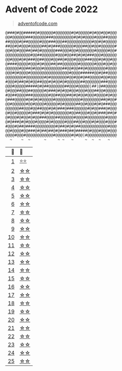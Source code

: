 # Advent of Code 2022
> [adventofcode.com](https://adventofcode.com/2022/)

```
@###@#@@#####@#@@@@@@#@@@@@@@#@#@@@@@#@#@@#@@#@@@
@@#@@@@@@###@@@@@@###@@@@@@@@@#@#@#@@@@#@@@##@@@@
##@@@@#@##@@@@@#@@@###@@@##@@@@@@@@@@@#@@#@#@@@@@
##@@#@#@@@#@@@@@##@#@###@@@@@@#@@@##@@#@@#@@@@@@#
@@#@@#@@@##@##@#@@@@@@###@@@#@@#@@@@@@@#@@@@@#@@#
@@@@@@@@@@@#@@##@@@@@@#@@@#@@##@#@#@###@@@#@@@@@@
@@#@@@#@#@###@@##@@@#@@##@#@@@#@@@@###@@@#@#@@#@@
@####@@@@@#@@@#@#@@@##@##@@@@@@@#@@@@@@#@@@#@@#@@
@@@@@@#@@##@#@@@#@@@@@@@@##@@#@@##@#@@@@@@@@#@@@@
@@@#@#@@@@#@@@@@@@@@@@@@@@@@#@@@@######@@#@##@@@@
@@@@@@@@#@@@@@@@@#@#@@@@@@@#@@#@@#@##@@@@@#@@#@@@
#@@@#@##@#@#@@##@@@#@#@@#@#@@@@@@##@@@@@@@###@@@@
@@@#@@@@@#####@#@##@@@@@@@##@@@#@@@@@|##|@##@@@@@
@#@@@##@@@##@@@@@#@###@#@#@@#@@#@@@#@@@##@@#@@@@@
#@@##@@@@###@@@@@@@#@@##@@@##@#@#@@#@@@#@@@@#@#@@
@###@@@@@#@#@#@#@@@@@#@@@@@@@@@@@#@@@@@@@@##@#@@#
@@#@@@@@@#@@#@@@@#@@@@@#@#@@@@@##@@#@@@#@#@###@@@
@@@@@@##@@@#@@##@@@#@#@###@###@@@@@@#@#@@###@#@@@
@#@@#@@@@@#@###@#@#@#@@@@@@@#@@##@@@#@@#@###@##@#
@#@@@#@#@@#@#@@###@@@@##@@@@@@#@@@@#@@@@@@@@#@@@@
@#@###@#@#@@@#@@@@#@#@@@@@#@@@##@@#@@@#@#@@@#@@@#
#@@@#@##@####@@@@@@@@@#@##@#@#@##@@@@@@@@@@@@#@@@
@@#@@@@#@@###@#@##@##@#@###@##@#####@#@@@#@@@#@@@
@@@@#@@@#@@@@@@@@@@@@#@@@@@@@#@#@@|#@@@@@@@@@@@@@
  ~    ~  ~      ~     ~ ~   ~     ~  ~  ~   ~   
```

|        📅 | 🌟        |
|----------:|:----------|
|  [1][d01] | [⭐⭐][s01] |
|  [2][d02] | [☆☆][s02] |
|  [3][d03] | [☆☆][s03] |
|  [4][d04] | [☆☆][s04] |
|  [5][d05] | [☆☆][s05] |
|  [6][d06] | [☆☆][s06] |
|  [7][d07] | [☆☆][s07] |
|  [8][d08] | [☆☆][s08] |
|  [9][d09] | [☆☆][s09] |
| [10][d10] | [☆☆][s10] |
| [11][d11] | [☆☆][s11] |
| [12][d12] | [☆☆][s12] |
| [13][d13] | [☆☆][s13] |
| [14][d14] | [☆☆][s14] |
| [15][d15] | [☆☆][s15] |
| [16][d16] | [☆☆][s16] |
| [17][d17] | [☆☆][s17] |
| [18][d18] | [☆☆][s18] |
| [19][d19] | [☆☆][s19] |
| [20][d20] | [☆☆][s20] |
| [21][d21] | [☆☆][s21] |
| [22][d22] | [☆☆][s22] |
| [23][d23] | [☆☆][s23] |
| [24][d24] | [☆☆][s24] |
| [25][d25] | [☆☆][s25] |

[d01]: https://adventofcode.com/2022/day/1
[d02]: https://adventofcode.com/2022/day/2
[d03]: https://adventofcode.com/2022/day/3
[d04]: https://adventofcode.com/2022/day/4
[d05]: https://adventofcode.com/2022/day/5
[d06]: https://adventofcode.com/2022/day/6
[d07]: https://adventofcode.com/2022/day/7
[d08]: https://adventofcode.com/2022/day/8
[d09]: https://adventofcode.com/2022/day/9
[d10]: https://adventofcode.com/2022/day/10
[d11]: https://adventofcode.com/2022/day/11
[d12]: https://adventofcode.com/2022/day/12
[d13]: https://adventofcode.com/2022/day/13
[d14]: https://adventofcode.com/2022/day/14
[d15]: https://adventofcode.com/2022/day/15
[d16]: https://adventofcode.com/2022/day/16
[d17]: https://adventofcode.com/2022/day/17
[d18]: https://adventofcode.com/2022/day/18
[d19]: https://adventofcode.com/2022/day/19
[d20]: https://adventofcode.com/2022/day/20
[d21]: https://adventofcode.com/2022/day/21
[d22]: https://adventofcode.com/2022/day/22
[d23]: https://adventofcode.com/2022/day/23
[d24]: https://adventofcode.com/2022/day/24
[d25]: https://adventofcode.com/2022/day/25

[s01]: src/main/kotlin/Day01.kt
[s02]: src/main/kotlin/Day02.kt
[s03]: src/main/kotlin/Day03.kt
[s04]: src/main/kotlin/Day04.kt
[s05]: src/main/kotlin/Day05.kt
[s06]: src/main/kotlin/Day06.kt
[s07]: src/main/kotlin/Day07.kt
[s08]: src/main/kotlin/Day08.kt
[s09]: src/main/kotlin/Day09.kt
[s10]: src/main/kotlin/Day10.kt
[s11]: src/main/kotlin/Day11.kt
[s12]: src/main/kotlin/Day12.kt
[s13]: src/main/kotlin/Day13.kt
[s14]: src/main/kotlin/Day14.kt
[s15]: src/main/kotlin/Day15.kt
[s16]: src/main/kotlin/Day16.kt
[s17]: src/main/kotlin/Day17.kt
[s18]: src/main/kotlin/Day18.kt
[s19]: src/main/kotlin/Day19.kt
[s20]: src/main/kotlin/Day20.kt
[s21]: src/main/kotlin/Day21.kt
[s22]: src/main/kotlin/Day22.kt
[s23]: src/main/kotlin/Day23.kt
[s24]: src/main/kotlin/Day24.kt
[s25]: src/main/kotlin/Day25.kt
